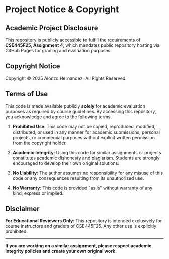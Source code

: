 # Project Notice & Copyright

## Academic Project Disclosure

This repository is publicly accessible to fulfill the requirements of **CSE445F25, Assignment 4**, which mandates public repository hosting via GitHub Pages for grading and evaluation purposes.

## Copyright Notice

Copyright © 2025 Alonzo Hernandez. All Rights Reserved.

## Terms of Use

This code is made available publicly **solely** for academic evaluation purposes as required by course guidelines. By accessing this repository, you acknowledge and agree to the following terms:

1. **Prohibited Use**: This code may not be copied, reproduced, modified, distributed, or used in any manner for academic submissions, personal projects, or commercial purposes without explicit written permission from the copyright holder.

2. **Academic Integrity**: Using this code for similar assignments or projects constitutes academic dishonesty and plagiarism. Students are strongly encouraged to develop their own original solutions.

3. **No Liability**: The author assumes no responsibility for any misuse of this code or any consequences resulting from its unauthorized use.

4. **No Warranty**: This code is provided "as is" without warranty of any kind, express or implied.

## Disclaimer

**For Educational Reviewers Only**: This repository is intended exclusively for course instructors and graders of CSE445F25. Any other use is explicitly prohibited.

---

**If you are working on a similar assignment, please respect academic integrity policies and create your own original work.**
